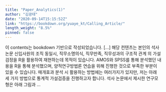 ```yaml
---
title: "Paper_Analytics(1)"
author: "김광태"
date: "2020-09-14T15:15:52Z"
link: "https://bookdown.org/yuaye_kt/Calling_Article/"
length_weight: "8.5%"
pinned: false
---
```


이 contents는 bookdown 기반으로 작성되었습니다. [...] 해당 컨텐츠는 본인의 석사 논문 신입사원의 조직 동일시, 직무소명의식, 직무만족, 직무성과의 구조적 관계 의 가설검정을 R을 활용하여 재현하는데 목적이 있습니다. AMOS와 SPSS를 통해 분석했던 내용을 R을 통해 분석했으며, 양적연구방법론 연습을 위해 진행한 것으로 부족한 부분이 있을 수 있습니다. 매개효과 분석 시 활용하는 방법에는 여러가지가 있지만, 저는 아래 세 가지 방법으로 통계적 가설검증을 진행하고자 합니다. 석사 논문에서 제시한 연구모형은 아래 그림과 ...
